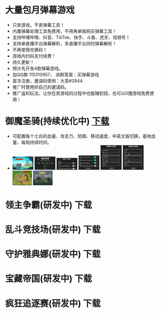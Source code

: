 # 大量包月弹幕游戏
- 只卖游戏，不卖弹幕工具！
- 内置弹幕处理工具免费用，不用再单独购买弹幕工具！
- 支持哔哩哔哩、抖音、TikTok、快手、斗鱼、虎牙、视频号！
- 支持单直播平台弹幕解析，多直播平台同时弹幕解析！
- 不再使用兑换码！
- 游戏内扫码支付续费！
- 持久更新！
- 预计先开发4款弹幕游戏。
- 加QQ群 115310957， 进群答案：买弹幕游戏
- 首次注册，邀请码使用：大乖#2844
- 推广时使用你自己的邀请码。
- 推广返利玩法，让你在卖游戏的过程中也能赚到钱，也可以0撸游戏免费使用！

# 御魔圣骑(持续优化中)  [下载](https://github.com/dhrdzy/DanMuGame/releases/download/御魔圣骑/Game.zip)
- 可配置每个士兵的血量、攻击力、防御、移动速度，中英文版切换，基地血量，每局持续时间。
- <img decoding="async" src="https://github.com/dhrdzy/DanMuGame/blob/main/御魔圣骑/1.png" width="14%" hight="14%"> <img decoding="async" src="https://github.com/dhrdzy/DanMuGame/blob/main/御魔圣骑/2.png" width="14%" hight="14%"> <img decoding="async" src="https://github.com/dhrdzy/DanMuGame/blob/main/御魔圣骑/3.png" width="14%" hight="14%"> <img decoding="async" src="https://github.com/dhrdzy/DanMuGame/blob/main/御魔圣骑/4.png" width="14%" hight="14%"> <img decoding="async" src="https://github.com/dhrdzy/DanMuGame/blob/main/御魔圣骑/5.png" width="14%" hight="14%"> <img decoding="async" src="https://github.com/dhrdzy/DanMuGame/blob/main/御魔圣骑/6.png" width="14%" hight="14%"> <img decoding="async" src="https://github.com/dhrdzy/DanMuGame/blob/main/御魔圣骑/7.png" width="13%" hight="13%"> <img decoding="async" src="https://github.com/dhrdzy/DanMuGame/blob/main/御魔圣骑/8.png" width="13%" hight="13%">

# 领主争霸(研发中)  下载
# 乱斗竞技场(研发中)  下载
# 守护雅典娜(研发中)  下载
# 宝藏帝国(研发中)  下载
# 疯狂追逐赛(研发中)  下载

